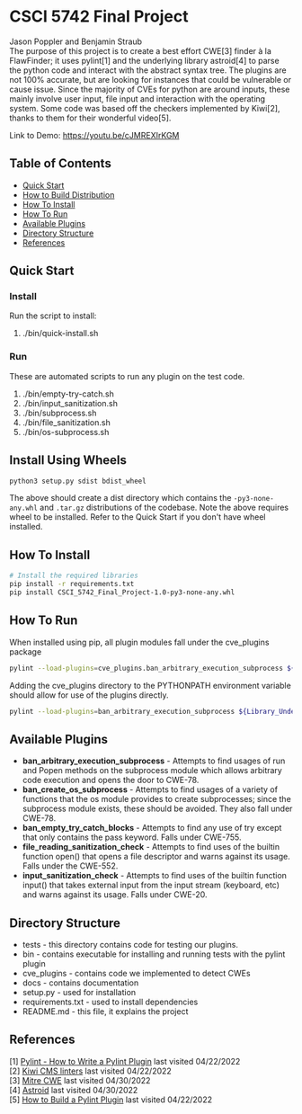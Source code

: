 # CSCI 5742 Final Project
Jason Poppler and Benjamin Straub  
The purpose of this project is to create a best effort CWE[3] finder à la FlawFinder; it uses pylint[1] and the underlying
library astroid[4] to parse the python code and interact with the abstract syntax tree. The plugins are not 100% accurate,
but are looking for instances that could be vulnerable or cause issue. Since the majority of CVEs for python are around
inputs, these mainly involve user input, file input and interaction with the operating system. Some code was based off
the checkers implemented by Kiwi[2], thanks to them for their wonderful video[5].

Link to Demo: https://youtu.be/cJMREXIrKGM

## Table of Contents
- [Quick Start](#Quick-Start)
- [How to Build Distribution](#How-to-Build-Distribution)
- [How To Install](#How-To-Install)
- [How To Run](#How-To-Run)
- [Available Plugins](#Available-Plugins)
- [Directory Structure](#Directory-Structure)
- [References](#References)

## Quick Start ##
### Install ###
Run the script to install:
  1. ./bin/quick-install.sh

### Run ###
These are automated scripts to run any plugin on the test code.
  1. ./bin/empty-try-catch.sh
  1. ./bin/input_sanitization.sh
  1. ./bin/subprocess.sh
  1. ./bin/file_sanitization.sh
  1. ./bin/os-subprocess.sh

## Install Using Wheels ##
```bash
python3 setup.py sdist bdist_wheel
```
The above should create a dist directory which contains the `-py3-none-any.whl` and `.tar.gz` distributions of the
codebase. Note the above requires wheel to be installed.  Refer to the Quick Start if you don't have wheel installed.

## How To Install
```bash
# Install the required libraries 
pip install -r requirements.txt
pip install CSCI_5742_Final_Project-1.0-py3-none-any.whl
```

## How To Run
When installed using pip, all plugin modules fall under the cve_plugins package
```bash
pylint --load-plugins=cve_plugins.ban_arbitrary_execution_subprocess ${Library_Under_Test}
```

Adding the cve_plugins directory to the PYTHONPATH environment variable should allow for use of the plugins
directly.
```bash
pylint --load-plugins=ban_arbitrary_execution_subprocess ${Library_Under_Test}
```

## Available Plugins
* **ban_arbitrary_execution_subprocess** - Attempts to find usages of run and Popen methods on the subprocess module which 
allows arbitrary code execution and opens the door to CWE-78.
* **ban_create_os_subprocess** - Attempts to find usages of a variety of functions that the os module provides to create
subprocesses; since the subprocess module exists, these should be avoided. They also fall under CWE-78.
* **ban_empty_try_catch_blocks** - Attempts to find any use of try except that only contains the pass keyword. Falls under
CWE-755.
* **file_reading_sanitization_check** - Attempts to find uses of the builtin function open() that opens a file descriptor
and warns against its usage. Falls under the CWE-552.
* **input_sanitization_check** - Attempts to find uses of the builtin function input() that takes external input from the
input stream (keyboard, etc) and warns against its usage. Falls under CWE-20.

## Directory Structure
* tests - this directory contains code for testing our plugins.
* bin - contains executable for installing and running tests with the pylint plugin
* cve_plugins - contains code we implemented to detect CWEs
* docs - contains documentation
* setup.py - used for installation
* requirements.txt - used to install dependencies
* README.md - this file, it explains the project


## References
[1] [Pylint - How to Write a Pylint Plugin](https://pylint.pycqa.org/en/latest/how_tos/plugins.html) last visited 04/22/2022  
[2] [Kiwi CMS linters](https://github.com/kiwitcms/Kiwi/tree/master/kiwi_lint) last visited 04/22/2022  
[3] [Mitre CWE](https://cwe.mitre.org) last visited 04/30/2022    
[4] [Astroid](https://pylint.pycqa.org/projects/astroid/en/latest/) last visited 04/30/2022    
[5] [How to Build a Pylint Plugin](https://www.youtube.com/watch?v=mT0SeMD9rpY) last visited 04/22/2022  
